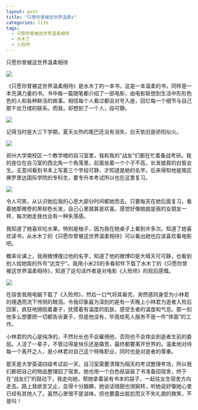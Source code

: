 ```yaml
---
layout: post
title: "只愿你曾被这世界温柔s"
categories: life
tags: 
  - 只愿你曾被这世界温柔相待
  - 水木丁
  - 入殓师
---
```


只愿你曾被这世界温柔相待

![](http://wx1.sinaimg.cn/mw690/9e68a475gy1fn1havmrw4j207g0ayt8v.jpg)

《只愿你曾被这世界温柔相待》是水木丁的一本书，这是一本温柔的书，同样是一本充满力量的书。书中每一篇随笔都介绍了一部电影，由电影联想到生活中形形色色的人和各种鲜活的故事。相信每个人看过都会对号入座，回忆每一个细节与自己那千丝万缕的联系。而我，却想到了一个人，段可静。

![](http://wx3.sinaimg.cn/mw690/9e68a475gy1fn1hb5c2spj21kw0t7tq8.jpg)	

记得当时是大三下学期，夏天炎热的尾巴还没有消失，白天依旧是骄阳似火。

![](http://wx2.sinaimg.cn/mw690/9e68a475gy1fn1hb7wqtfj21f41n57v3.jpg)	

郑州大学南校区一个教学楼的自习室里，我和我的"战友"们都在忙着备战考研。我的座位在自习室的西北角一个角落里，前面坐着一个个子不高，长发披肩的白皙女生。无意间看到书本上写着三个字段可静，才知道是她的名字。后来得知他是南区佛罗里达国际学院的专科生，要专升本考试所以也在这里复习。

![](http://wx4.sinaimg.cn/mw690/9e68a475gy1fn1hb257rhj21f42io4kn.jpg)	

令人可笑，从认识她后我的心思大部分时间都她而去。只要每天在她后面复习，看着她那微卷的黑棕色长发，自己心里就甚是欢喜。感觉好像她就是我的女朋友一样，每次她走我也会有一种失落感。

我知道了她喜欢吃水果，特别是柚子，因为我在她桌子上看到许多次。知道了她喜欢读书，从水木丁的《只愿你曾被这世界温柔相待》可以看出她也应该喜欢看电影吧。

概率论课上，我用微博搜过他的名字，知道了他的微博ID是大晴天可可静，也看到别人给她取的外号“达克宁”。我用小米2S的多看软件下载了水木丁的《只愿你曾被这世界温柔相待》，知道了这句话作者是对电影《入殓师》的观后感慨。

![](http://wx1.sinaimg.cn/mw690/9e68a475gy1fn1hayy5e8j21hc0zkgq3.jpg)	

在宿舍我用电脑下载了《入殓师》，然后一口气将其看完，突然感同身受为小林君的境遇而流下怜悯的眼泪。令我印象最为深刻的是有一天晚上小林君为逝者入殓后回家，疯狂地拥抱着妻子，抚摸着有温度的肌肤，感受生者的温度和气息。那一刻他多么想要把一切都告诉妻子，但是他没有，毕竟给死人服务不是一件“体面”的工作。

小林君的内心是纯净的，不然社长也不会雇佣他，否则也不会体会到逝者生前的委屈。人活了一辈子，不管过得是快乐还是痛苦，最终都要离开世界的。温柔地对待每一个离开之人，是小林君对自己这个特殊职业，同时也是对逝者的尊重。

那天是大学英语四级考试前一天，自习室需要清理为隔天的考试整理考场，所以我们都把自己的物品整理回了宿舍。她也用一个白色纸袋装了书准备回宿舍，终于在“战友们”的鼓动下，我走向她，帮她拿着装有书本的袋子，一起往女生宿舍方向走去。路上我欲言又止，显得十分腼腆，她说话很甜也很婉转，听她说好像她心里已经有其他人了。虽然心里很不是滋味，但也要露出尴尬而又不失礼貌的微笑，不是吗！






